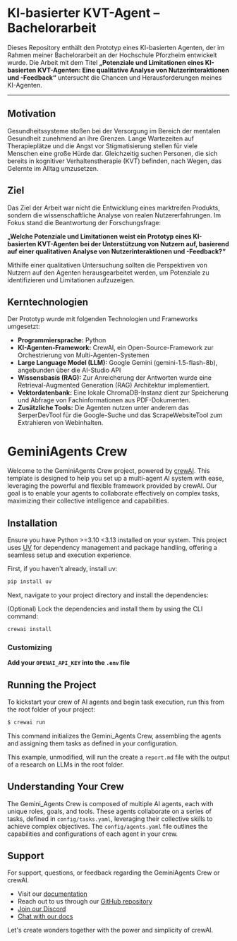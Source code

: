 # KI-basierter KVT-Agent – Bachelorarbeit

Dieses Repository enthält den Prototyp eines KI-basierten Agenten, der im Rahmen meiner Bachelorarbeit an der Hochschule Pforzheim entwickelt wurde. Die Arbeit mit dem Titel **„Potenziale und Limitationen eines KI-basierten KVT-Agenten: Eine qualitative Analyse von Nutzerinteraktionen und -Feedback“** untersucht die Chancen und Herausforderungen meines KI-Agenten.

---

## Motivation

Gesundheitssysteme stoßen bei der Versorgung im Bereich der mentalen Gesundheit zunehmend an ihre Grenzen. Lange Wartezeiten auf Therapieplätze und die Angst vor Stigmatisierung stellen für viele Menschen eine große Hürde dar. Gleichzeitig suchen Personen, die sich bereits in kognitiver Verhaltenstherapie (KVT) befinden, nach Wegen, das Gelernte im Alltag umzusetzen.

## Ziel

Das Ziel der Arbeit war nicht die Entwicklung eines marktreifen Produkts, sondern die wissenschaftliche Analyse von realen Nutzererfahrungen. Im Fokus stand die Beantwortung der Forschungsfrage:

**„Welche Potenziale und Limitationen weist ein Prototyp eines KI-basierten KVT-Agenten bei der Unterstützung von Nutzern auf, basierend auf einer qualitativen Analyse von Nutzerinteraktionen und -Feedback?“**

Mithilfe einer qualitativen Untersuchung sollten die Perspektiven von Nutzern auf den Agenten herausgearbeitet werden, um Potenziale zu identifizieren und Limitationen aufzuzeigen.

## Kerntechnologien

Der Prototyp wurde mit folgenden Technologien und Frameworks umgesetzt:

* **Programmiersprache:** Python
* **KI-Agenten-Framework:** CrewAI, ein Open-Source-Framework zur Orchestrierung von Multi-Agenten-Systemen
* **Large Language Model (LLM):** Google Gemini (gemini-1.5-flash-8b), angebunden über die AI-Studio API
* **Wissensbasis (RAG):** Zur Anreicherung der Antworten wurde eine Retrieval-Augmented Generation (RAG) Architektur implementiert.
* **Vektordatenbank:** Eine lokale ChromaDB-Instanz dient zur Speicherung und Abfrage von Fachinformationen aus PDF-Dokumenten.
* **Zusätzliche Tools:** Die Agenten nutzen unter anderem das SerperDevTool für die Google-Suche und das ScrapeWebsiteTool zum Extrahieren von Webinhalten.


# GeminiAgents Crew

Welcome to the GeminiAgents Crew project, powered by [crewAI](https://crewai.com). This template is designed to help you set up a multi-agent AI system with ease, leveraging the powerful and flexible framework provided by crewAI. Our goal is to enable your agents to collaborate effectively on complex tasks, maximizing their collective intelligence and capabilities.

## Installation

Ensure you have Python >=3.10 <3.13 installed on your system. This project uses [UV](https://docs.astral.sh/uv/) for dependency management and package handling, offering a seamless setup and execution experience.

First, if you haven't already, install uv:

```bash
pip install uv
```

Next, navigate to your project directory and install the dependencies:

(Optional) Lock the dependencies and install them by using the CLI command:
```bash
crewai install
```
### Customizing

**Add your `OPENAI_API_KEY` into the `.env` file**

## Running the Project

To kickstart your crew of AI agents and begin task execution, run this from the root folder of your project:

```bash
$ crewai run
```

This command initializes the Gemini_Agents Crew, assembling the agents and assigning them tasks as defined in your configuration.

This example, unmodified, will run the create a `report.md` file with the output of a research on LLMs in the root folder.

## Understanding Your Crew

The Gemini_Agents Crew is composed of multiple AI agents, each with unique roles, goals, and tools. These agents collaborate on a series of tasks, defined in `config/tasks.yaml`, leveraging their collective skills to achieve complex objectives. The `config/agents.yaml` file outlines the capabilities and configurations of each agent in your crew.

## Support

For support, questions, or feedback regarding the GeminiAgents Crew or crewAI.
- Visit our [documentation](https://docs.crewai.com)
- Reach out to us through our [GitHub repository](https://github.com/joaomdmoura/crewai)
- [Join our Discord](https://discord.com/invite/X4JWnZnxPb)
- [Chat with our docs](https://chatg.pt/DWjSBZn)

Let's create wonders together with the power and simplicity of crewAI.
